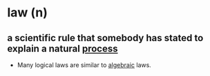 # law (n)

## a scientific rule that somebody has stated to explain a natural [process](../p/process-n.md#a-series-of-things-that-are-done-in-order-to-achieve-a-particular-result)

- Many logical laws are similar to [algebraic](../a/algebraic-adj.md#connected-with-a-type-of-mathematics-in-which-letters-and-symbols-are-used-to-represent-quantities) laws.